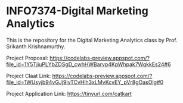 # INFO7374-Digital Marketing Analytics

This is the repository for the Digital Marketing Analytics class by Prof. Srikanth Krishnamurthy.

Project Proposal: https://codelabs-preview.appspot.com/?file_id=1Y5TjiuPLYbZDSgD_cwhHWBarvp4KpWhpak7WqkkEs24#6

Project Claat Link: https://codelabs-preview.appspot.com/?file_id=1WUsyjb94vGJj9ivTCvHlh3xLMvKcvEY_pVr8gOasOlg#0

Project Application Link: https://tinyurl.com/catkart
 

